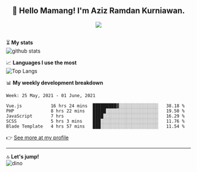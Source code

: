 <h2 align="center">👋 Hello Mamang! I'm Aziz Ramdan Kurniawan.</h2>  
<p align="center">
  <img src="https://komarev.com/ghpvc/?username=azizramdan"> <br><br>
</p>
    
⏳ **My stats**  
![github stats](https://github-readme-stats.vercel.app/api?username=azizramdan&show_icons=true&count_private=true&title_color=000&hide_border=true&hide_title=true)  

📈 **Languages I use the most**  
![Top Langs](https://github-readme-stats.vercel.app/api/top-langs/?username=azizramdan&layout=compact&langs_count=6&hide=tsql&hide_border=true&hide_title=true&exclude_repo=Futsal-Go,Futsal-Go-Admin,Sistem-Informasi-Sensus-Harian-Rawat-Inap)  

📊 **My weekly development breakdown**
<!--START_SECTION:waka-->
```text
Week: 25 May, 2021 - 01 June, 2021

Vue.js           16 hrs 24 mins  █████████▓░░░░░░░░░░░░░░░   38.18 % 
PHP              8 hrs 22 mins   █████░░░░░░░░░░░░░░░░░░░░   19.50 % 
JavaScript       7 hrs           ████░░░░░░░░░░░░░░░░░░░░░   16.29 % 
SCSS             5 hrs 3 mins    ███░░░░░░░░░░░░░░░░░░░░░░   11.76 % 
Blade Template   4 hrs 57 mins   ███░░░░░░░░░░░░░░░░░░░░░░   11.54 % 
```
<!--END_SECTION:waka-->
👉 [See more at my profile](https://wakatime.com/@azizramdan)
***
🔝 **Let's jump!**  
![dino](https://raw.githubusercontent.com/azizramdan/azizramdan/master/dino.gif)  
